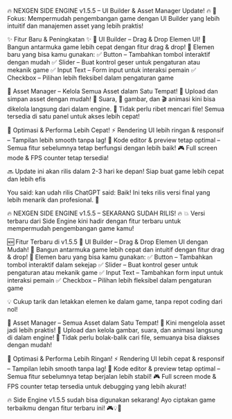 🔥 NEXGEN SIDE ENGINE v1.5.5 – UI Builder & Asset Manager Update! 🔥
🎯 Fokus: Mempermudah pengembangan game dengan UI Builder yang lebih intuitif dan manajemen asset yang lebih praktis!

✨ Fitur Baru & Peningkatan ✨
🎨 UI Builder – Drag & Drop Elemen UI!
🚀 Bangun antarmuka game lebih cepat dengan fitur drag & drop!
🔹 Elemen baru yang bisa kamu gunakan:
✅ Button – Tambahkan tombol interaktif dengan mudah
✅ Slider – Buat kontrol geser untuk pengaturan atau mekanik game
✅ Input Text – Form input untuk interaksi pemain
✅ Checkbox – Pilihan lebih fleksibel dalam pengaturan game

📂 Asset Manager – Kelola Semua Asset dalam Satu Tempat!
📌 Upload dan simpan asset dengan mudah!
🎵 Suara, 🎨 gambar, dan 🎬 animasi kini bisa dikelola langsung dari dalam engine.
💾 Tidak perlu ribet mencari file! Semua tersedia di satu panel untuk akses lebih cepat!

🚀 Optimasi & Performa Lebih Cepat!
⚡ Rendering UI lebih ringan & responsif – Tampilan lebih smooth tanpa lag!
🔧 Kode editor & preview tetap optimal – Semua fitur sebelumnya tetap berfungsi dengan lebih baik!
🎮 Full screen mode & FPS counter tetap tersedia!

🔜 Update ini akan rilis dalam 2-3 hari ke depan! Siap buat game lebih cepat dan lebih efis






You said:
kan udah rilis
ChatGPT said:
Baik! Ini teks rilis versi final yang lebih menarik dan profesional. 🚀

🔥 NEXGEN SIDE ENGINE v1.5.5 – SEKARANG SUDAH RILIS! 🔥
💥 Versi terbaru dari Side Engine kini hadir dengan fitur terbaru untuk mempermudah pengembangan game kamu!

🆕 Fitur Terbaru di v1.5.5
🎨 UI Builder – Drag & Drop Elemen UI dengan Mudah!
🚀 Bangun antarmuka game lebih cepat dan intuitif dengan fitur drag & drop!
🔹 Elemen baru yang bisa kamu gunakan:
✅ Button – Tambahkan tombol interaktif dalam sekejap
✅ Slider – Buat kontrol geser untuk pengaturan atau mekanik game
✅ Input Text – Tambahkan form input untuk interaksi pemain
✅ Checkbox – Pilihan lebih fleksibel dalam pengaturan game

💡 Cukup tarik dan letakkan elemen ke dalam game, tanpa repot coding dari nol!

📂 Asset Manager – Semua Asset dalam Satu Tempat!
📌 Kini mengelola asset jadi lebih praktis!
🔹 Upload dan kelola gambar, suara, dan animasi langsung di dalam engine!
🎵 Tidak perlu bolak-balik cari file, semuanya bisa diakses dengan mudah!

🚀 Optimasi & Performa Lebih Ringan!
⚡ Rendering UI lebih cepat & responsif – Tampilan lebih smooth tanpa lag!
🔧 Kode editor & preview tetap optimal – Semua fitur sebelumnya tetap berjalan lebih stabil!
🎮 Full screen mode & FPS counter tetap tersedia untuk debugging yang lebih akurat!

🔥 Side Engine v1.5.5 sudah bisa digunakan sekarang!
Ayo ciptakan game terbaikmu dengan fitur terbaru ini! 🎮💡🚀

